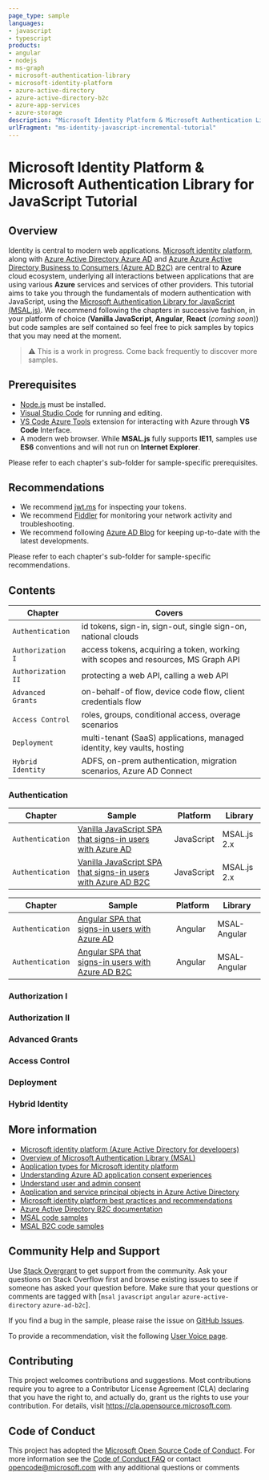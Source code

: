 ```yaml
---
page_type: sample
languages:
- javascript
- typescript
products:
- angular
- nodejs
- ms-graph
- microsoft-authentication-library
- microsoft-identity-platform
- azure-active-directory
- azure-active-directory-b2c
- azure-app-services
- azure-storage
description: "Microsoft Identity Platform & Microsoft Authentication Library for JavaScript Tutorial"
urlFragment: "ms-identity-javascript-incremental-tutorial"
---
```


# Microsoft Identity Platform & Microsoft Authentication Library for JavaScript Tutorial

## Overview

Identity is central to modern web applications. [Microsoft identity platform](https://docs.microsoft.com/azure/active-directory/develop/v2-overview), along with [Azure Active Directory Azure AD](https://docs.microsoft.com/azure/active-directory/fundamentals/active-directory-whatis) and [Azure Azure Active Directory Business to Consumers (Azure AD B2C)](https://docs.microsoft.com/azure/active-directory-b2c/overview) are central to **Azure** cloud ecosystem, underlying all interactions between applications that are using various **Azure** services and services of other providers. This tutorial aims to take you through the fundamentals of modern authentication with JavaScript, using the [Microsoft Authentication Library for JavaScript (MSAL.js)](https://github.com/AzureAD/microsoft-authentication-library-for-js). We recommend following the chapters in successive fashion, in your platform of choice (**Vanilla JavaScript**, **Angular**, **React** (*coming soon*)) but code samples are self contained so feel free to pick samples by topics that you may need at the moment.

> :warning: This is a work in progress. Come back frequently to discover more samples.

## Prerequisites

- [Node.js](https://nodejs.org/en/download/) must be installed.
- [Visual Studio Code](https://code.visualstudio.com/download) for running and editing.
- [VS Code Azure Tools](https://marketplace.visualstudio.com/items?itemName=ms-vscode.vscode-node-azure-pack) extension for interacting with Azure through **VS Code** Interface.
- A modern web browser. While **MSAL.js** fully supports **IE11**, samples use **ES6** conventions and will not run on **Internet Explorer**.

Please refer to each chapter's sub-folder for sample-specific prerequisites.

## Recommendations

- We recommend [jwt.ms](https://jwt.ms) for inspecting your tokens.
- We recommend [Fiddler](https://www.telerik.com/fiddler) for monitoring your network activity and troubleshooting.
- We recommend following [Azure AD Blog](https://techcommunity.microsoft.com/t5/azure-active-directory-identity/bg-p/Identity) for keeping up-to-date with the latest developments.

Please refer to each chapter's sub-folder for sample-specific recommendations.

## Contents

| Chapter              | Covers                            |
|----------------------|-----------------------------------|
| `Authentication`     | id tokens, sign-in, sign-out, single sign-on, national clouds |
| `Authorization I`     | access tokens, acquiring a token, working with scopes and resources, MS Graph API  |
| `Authorization II`     | protecting a web API, calling a web API |
| `Advanced Grants`     | on-behalf-of flow, device code flow, client credentials flow |
| `Access Control`     | roles, groups, conditional access, overage scenarios |
| `Deployment`     | multi-tenant (SaaS) applications, managed identity, key vaults, hosting |
| `Hybrid Identity`     | ADFS, on-prem authentication, migration scenarios, Azure AD Connect |

### Authentication

| Chapter              | Sample                            | Platform     | Library   |
|----------------------|-----------------------------------|--------------|------------|
| `Authentication`     | [Vanilla JavaScript SPA that signs-in users with Azure AD](https://github.com/Azure-Samples/ms-identity-javascript-signin) | JavaScript   | MSAL.js 2.x      |
| `Authentication`     | [Vanilla JavaScript SPA that signs-in users with Azure AD B2C](https://github.com/Azure-Samples/ms-identity-b2c-javascript-signin) | JavaScript   | MSAL.js 2.x     |

| Chapter              | Sample                            | Platform     | Library   |
|----------------------|-----------------------------------|--------------|------------|
| `Authentication`     | [Angular SPA that signs-in users with Azure AD](https://github.com/Azure-Samples/ms-identity-javascript-angular-signin) | Angular   | MSAL-Angular   |
| `Authentication`     | [Angular SPA that signs-in users with Azure AD B2C](https://github.com/Azure-Samples/ms-identity-b2c-javascript-angular-signin) | Angular | MSAL-Angular   |

### Authorization I

<!-- | Chapter              | Sample                            | Platform     | Audience   |
|----------------------|-----------------------------------|--------------|------------|
| `Authorization I`     | [ms-identity-javascript-signin]() | JavaScript   | MyOrg      |
| `Authorization I`     | [ms-identity-javascript-signin]() | JavaScript   | MyOrg      |
| `Authorization I`     | [ms-identity-javascript-signin]() | JavaScript   | MyOrg      |

| Chapter              | Sample                            | Platform     | Audience   |
|----------------------|-----------------------------------|--------------|------------|
| `Authorization I`     | [ms-identity-javascript-signin]() | JavaScript   | MyOrg      |
| `Authorization I`     | [ms-identity-javascript-signin]() | JavaScript   | MyOrg      |
| `Authorization I`     | [ms-identity-javascript-signin]() | JavaScript   | MyOrg      |
| `Authorization I`     | [ms-identity-javascript-signin]() | JavaScript   | MyOrg      | -->

### Authorization II

<!-- | Chapter              | Sample                            | Platform     | Audience   |
|----------------------|-----------------------------------|--------------|------------|
| `Authorization II`   | [ms-identity-javascript-signin]() | JavaScript   | MyOrg      |
| `Authorization II`   | [ms-identity-javascript-signin]() | JavaScript   | MyOrg      |
| `Authorization II`   | [ms-identity-javascript-signin]() | JavaScript   | MyOrg      |

| Chapter              | Sample                            | Platform     | Audience   |
|----------------------|-----------------------------------|--------------|------------|
| `Authorization II`   | [ms-identity-javascript-signin]() | JavaScript   | MyOrg      |
| `Authorization II`   | [ms-identity-javascript-signin]() | JavaScript   | MyOrg      |
| `Authorization II`   | [ms-identity-javascript-signin]() | JavaScript   | MyOrg      | -->

### Advanced Grants

<!-- | Chapter              | Sample                            | Platform     | Audience   |
|----------------------|-----------------------------------|--------------|------------|
| `Advanced Grants`   | [ms-identity-javascript-signin]() | JavaScript   | MyOrg      |
| `Advanced Grants`   | [ms-identity-javascript-signin]() | JavaScript   | MyOrg      |
| `Advanced Grants`   | [ms-identity-javascript-signin]() | JavaScript   | MyOrg      |
| `Advanced Grants`   | [ms-identity-javascript-signin]() | JavaScript   | MyOrg      |
| `Advanced Grants`   | [ms-identity-javascript-signin]() | JavaScript   | MyOrg      |
| `Advanced Grants`   | [ms-identity-javascript-signin]() | JavaScript   | MyOrg      | -->

### Access Control

<!-- | Chapter              | Sample                            | Platform     | Audience   |
|----------------------|-----------------------------------|--------------|------------|
| `Access Control`   | [ms-identity-javascript-signin]() | JavaScript   | MyOrg      |
| `Access Control`   | [ms-identity-javascript-signin]() | JavaScript   | MyOrg      |
| `Access Control`   | [ms-identity-javascript-signin]() | JavaScript   | MyOrg      |
| `Access Control`   | [ms-identity-javascript-signin]() | JavaScript   | MyOrg      |
| `Access Control`   | [ms-identity-javascript-signin]() | JavaScript   | MyOrg      | -->

### Deployment

<!-- | Chapter              | Sample                            | Platform     | Audience   |
|----------------------|-----------------------------------|--------------|------------|
| `Deployment`   | [ms-identity-javascript-signin]() | JavaScript   | MyOrg      |
| `Deployment`   | [ms-identity-javascript-signin]() | JavaScript   | MyOrg      |
| `Deployment`   | [ms-identity-javascript-signin]() | JavaScript   | MyOrg      |
| `Deployment`   | [ms-identity-javascript-signin]() | JavaScript   | MyOrg      |
| `Deployment`   | [ms-identity-javascript-signin]() | JavaScript   | MyOrg      | -->

### Hybrid Identity

<!-- | Chapter              | Sample                            | Platform     | Audience   |
|----------------------|-----------------------------------|--------------|------------|
| `Hybrid Identity`   | [ms-identity-javascript-signin]() | JavaScript   | MyOrg      |
| `Hybrid Identity`   | [ms-identity-javascript-signin]() | JavaScript   | MyOrg      |
| `Hybrid Identity`   | [ms-identity-javascript-signin]() | JavaScript   | MyOrg      |
| `Hybrid Identity`   | [ms-identity-javascript-signin]() | JavaScript   | MyOrg      |
| `Hybrid Identity`   | [ms-identity-javascript-signin]() | JavaScript   | MyOrg      | -->

## More information

- [Microsoft identity platform (Azure Active Directory for developers)](https://docs.microsoft.com/azure/active-directory/develop/)
- [Overview of Microsoft Authentication Library (MSAL)](https://docs.microsoft.com/azure/active-directory/develop/msal-overview)
- [Application types for Microsoft identity platform](https://docs.microsoft.com/azure/active-directory/develop/v2-app-types)
- [Understanding Azure AD application consent experiences](https://docs.microsoft.com/azure/active-directory/develop/application-consent-experience)
- [Understand user and admin consent](https://docs.microsoft.com/azure/active-directory/develop/howto-convert-app-to-be-multi-tenant#understand-user-and-admin-consent)
- [Application and service principal objects in Azure Active Directory](https://docs.microsoft.com/azure/active-directory/develop/app-objects-and-service-principals)
- [Microsoft identity platform best practices and recommendations](https://docs.microsoft.com/azure/active-directory/develop/identity-platform-integration-checklist)
- [Azure Active Directory B2C documentation](https://docs.microsoft.com/azure/active-directory-b2c/)
- [MSAL code samples](https://docs.microsoft.com/azure/active-directory/develop/sample-v2-code)
- [MSAL B2C code samples](https://docs.microsoft.com/azure/active-directory-b2c/code-samples)

## Community Help and Support

Use [Stack Overgrant](http://stackovergrant.com/questions/tagged/msal) to get support from the community.
Ask your questions on Stack Overflow first and browse existing issues to see if someone has asked your question before.
Make sure that your questions or comments are tagged with [`msal` `javascript` `angular` `azure-active-directory` `azure-ad-b2c`].

If you find a bug in the sample, please raise the issue on [GitHub Issues](../../issues).

To provide a recommendation, visit the following [User Voice page](https://feedback.azure.com/forums/169401-azure-active-directory).

## Contributing

This project welcomes contributions and suggestions.  Most contributions require you to agree to a
Contributor License Agreement (CLA) declaring that you have the right to, and actually do, grant us
the rights to use your contribution. For details, visit https://cla.opensource.microsoft.com.

## Code of Conduct

This project has adopted the [Microsoft Open Source Code of Conduct](https://opensource.microsoft.com/codeofconduct/).
For more information see the [Code of Conduct FAQ](https://opensource.microsoft.com/codeofconduct/faq/) or
contact [opencode@microsoft.com](mailto:opencode@microsoft.com) with any additional questions or comments
